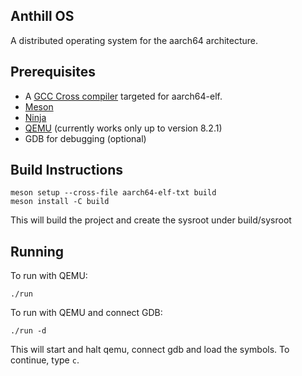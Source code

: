 Anthill OS
----------

A distributed operating system for the aarch64 architecture.

## Prerequisites

* A [GCC Cross compiler](https://wiki.osdev.org/GCC_Cross-Compiler) targeted for aarch64-elf.
* [Meson](https://github.com/mesonbuild/meson)
* [Ninja](https://github.com/ninja-build/ninja)
* [QEMU](https://github.com/qemu/qemu) (currently works only up to version 8.2.1)
* GDB for debugging (optional)

## Build Instructions

```
meson setup --cross-file aarch64-elf-txt build
meson install -C build
```

This will build the project and create the sysroot under build/sysroot

## Running

To run with QEMU:
```
./run
```

To run with QEMU and connect GDB:
```
./run -d
```

This will start and halt qemu, connect gdb and load the symbols. To continue, type
```c```.
